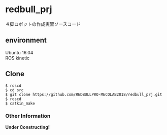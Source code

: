 
# redbull_prj  

４脚ロボットの作成実習ソースコード

## environment  

Ubuntu 16.04  
ROS kinetic

## Clone  

`$ roscd`  
`$ cd src`  
`$ git clone https://github.com/REDBULLPRO-MECOLAB2018/redbull_prj.git`  
`$ roscd`  
`$ catkin_make`  

### Other Information

**Under Constructing!**
